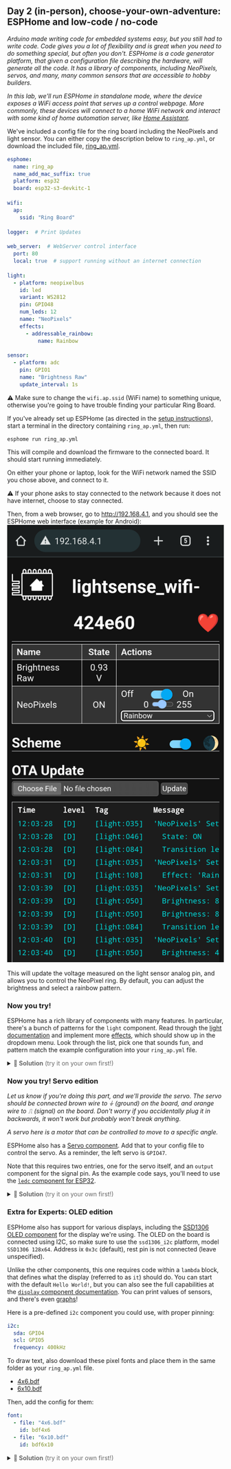 ## Day 2 (in-person), choose-your-own-adventure: ESPHome and low-code / no-code

_Arduino made writing code for embedded systems easy, but you still had to write code._
_Code gives you a lot of flexibility and is great when you need to do something special, but often you don't._
_ESPHome is a code generator platform, that given a configuration file describing the hardware, will generate all the code._
_It has a library of components, including NeoPixels, servos, and many, many common sensors that are accessible to hobby builders._

_In this lab, we'll run ESPHome in standalone mode, where the device exposes a WiFi access point that serves up a control webpage._
_More commonly, these devices will connect to a home WiFi network and interact with some kind of home automation server, like [Home Assistant](https://www.home-assistant.io/)._

We've included a config file for the ring board including the NeoPixels and light sensor.
You can either copy the description below to `ring_ap.yml`, or download the included file, [ring_ap.yml](https://raw.githubusercontent.com/ducky64/lacc23-embedded/main/esphome/ring_ap.yml).

```yaml
esphome:
  name: ring_ap
  name_add_mac_suffix: true
  platform: esp32
  board: esp32-s3-devkitc-1

wifi:
  ap:
    ssid: "Ring Board"

logger:  # Print Updates

web_server:  # WebServer control interface
  port: 80
  local: true  # support running without an internet connection

light:
  - platform: neopixelbus
    id: led
    variant: WS2812
    pin: GPIO48
    num_leds: 12
    name: "NeoPixels"
    effects:
      - addressable_rainbow:
          name: Rainbow

sensor:
  - platform: adc
    pin: GPIO1
    name: "Brightness Raw"
    update_interval: 1s
```

⚠️ Make sure to change the `wifi.ap.ssid` (WiFi name) to something unique, otherwise you're going to have trouble finding your particular Ring Board.

If you've already set up ESPHome (as directed in the [setup instructions](lab2_0.md)), start a terminal in the directory containing `ring_ap.yml`, then run:
```commandline
esphome run ring_ap.yml
```

This will compile and download the firmware to the connected board.
It should start running immediately.

On either your phone or laptop, look for the WiFi network named the SSID you chose above, and connect to it.

⚠️ If your phone asks to stay connected to the network because it does not have internet, choose to stay connected.

Then, from a web browser, go to http://192.168.4.1, and you should see the ESPHome web interface (example for Android):  
![ESPHome web interface](../resources/esphome_android.png)

This will update the voltage measured on the light sensor analog pin, and allows you to control the NeoPixel ring.
By default, you can adjust the brightness and select a rainbow pattern.


### Now you try!

ESPHome has a rich library of components with many features.
In particular, there's a bunch of patterns for the `light` component.
Read through the [light documentation](https://esphome.io/components/light/index.html) and implement more [effects](https://esphome.io/components/light/index.html#light-effects), which should show up in the dropdown menu.
Look through the list, pick one that sounds fun, and pattern match the example configuration into your `ring_ap.yml` file.

<details><summary><span style="color:DimGrey"><b>🤔 Solution</b> (try it on your own first!)</span></summary>

  One example might be to add an `addressable_color_wipe` (which scrolls random colors down the chain): 

  ```yaml
  esphome:
    name: ring_ap
    name_add_mac_suffix: true
    platform: esp32
    board: esp32-s3-devkitc-1
  
  wifi:
    ap:
      ssid: "Ring Board"
  
  logger:  # Print Updates
  
  web_server:  # WebServer control interface
    port: 80
    local: true  # support running without an internet connection
  
  light:
    - platform: neopixelbus
      id: led
      variant: WS2812
      pin: GPIO48
      num_leds: 12
      name: "NeoPixels"
      effects:
        - addressable_rainbow:
            name: Rainbow
        - addressable_color_wipe:
            name: Color Wipe Effect With Custom Values
  
  sensor:
    - platform: adc
      pin: GPIO1
      name: "Brightness Raw"
      update_interval: 1s
  ```
</details>


### Now you try! Servo edition

_Let us know if you're doing this part, and we'll provide the servo._
_The servo should be connected brown wire to ⏚ (ground) on the board, and orange wire to ⎍ (signal) on the board._
_Don't worry if you accidentally plug it in backwards, it won't work but probably won't break anything_.

_A servo here is a motor that can be controlled to move to a specific angle._

ESPHome also has a [Servo component](https://esphome.io/components/servo.html).
Add that to your config file to control the servo.
As a reminder, the left servo is `GPIO47`.

Note that this requires two entries, one for the servo itself, and an `output` component for the signal pin.
As the example code says, you'll need to use the [`ledc` component for ESP32](https://esphome.io/components/output/ledc.html).

<details><summary><span style="color:DimGrey"><b>🤔 Solution</b> (try it on your own first!)</span></summary>

  You only need to add the `servo` and `output` components to the top level of the config file.

  ```yaml
  esphome:
    name: ring_ap
    name_add_mac_suffix: true
    platform: esp32
    board: esp32-s3-devkitc-1
  
  wifi:
    ap:
      ssid: "Ring Board"
  
  logger:  # Print Updates
  
  web_server:  # WebServer control interface
    port: 80
    local: true  # support running without an internet connection
  
  light:
    - platform: neopixelbus
      id: led
      variant: WS2812
      pin: GPIO48
      num_leds: 12
      name: "NeoPixels"
      effects:
        - addressable_rainbow:
            name: Rainbow
        - addressable_color_wipe:
            name: Color Wipe Effect With Custom Values
  
  sensor:
    - platform: adc
      pin: GPIO1
      name: "Brightness Raw"
      update_interval: 1s
      
  servo:
    - id: left_servo
      output: pwm_output
  
  output:
    - platform: ledc
      id: left_servo
      pin: GPIO47
      frequency: 50 Hz
  ```
</details>


### Extra for Experts: OLED edition

ESPHome also has support for various displays, including the [SSD1306 OLED component](https://esphome.io/components/display/ssd1306.html) for the display we're using.
The OLED on the board is connected using I2C, so make sure to use the `ssd1306_i2c` platform, model `SSD1306 128x64`.
Address ix `0x3c` (default), rest pin is not connected (leave unspecified).

Unlike the other components, this one requires code within a `lambda` block, that defines what the display (referred to as `it`) should do.
You can start with the default `Hello World!`, but you can also see the full capabilities at the [`display` component documentation](https://esphome.io/components/display/index.html).
You can print values of sensors, and there's even [graphs](https://esphome.io/components/display/index.html#graph-component)!

Here is a pre-defined `i2c` component you could use, with proper pinning:
```yaml
i2c:
  sda: GPIO4
  scl: GPIO5
  frequency: 400kHz
```

To draw text, also download these pixel fonts and place them in the same folder as your `ring_ap.yml` file.
- [4x6.bdf](../esphome/fonts/4x6.bdf)
- [6x10.bdf](../esphome/fonts/6x10.bdf)

Then, add the config for them:
```yaml
font:
  - file: "4x6.bdf"
    id: bdf4x6
  - file: "6x10.bdf"
    id: bdf6x10
```


<details><summary><span style="color:DimGrey"><b>🤔 Solution</b> (try it on your own first!)</span></summary>

  ```yaml
  esphome:
    name: ring_ap
    name_add_mac_suffix: true
    platform: esp32
    board: esp32-s3-devkitc-1
  
  wifi:
    ap:
      ssid: "Ring Board"
  
  logger:  # Print Updates
  
  web_server:  # WebServer control interface
    port: 80
    local: true  # support running without an internet connection
  
  light:
    - platform: neopixelbus
      id: led
      variant: WS2812
      pin: GPIO48
      num_leds: 12
      name: "NeoPixels"
      effects:
        - addressable_rainbow:
            name: Rainbow
        - addressable_color_wipe:
            name: Color Wipe Effect With Custom Values
  
  sensor:
    - platform: adc
      pin: GPIO1
      name: "Brightness Raw"
      update_interval: 1s
      
  font:
    - file: "4x6.bdf"  # characters actually 3x5 plus 1px descender
      id: bdf4x6
    - file: "6x10.bdf"  # characters actually 5x7 plus 2px descender
      id: bdf6x10
      
  i2c:
    sda: GPIO4
    scl: GPIO5
    frequency: 400kHz
    
  display:
    - platform: ssd1306_i2c
      model: "SSD1306 128x64"
      address: 0x3c
      lambda: |-
        it.print(0, 0, id(bdf6x10), "Hello World!");
        it.print(0, 10, id(bdf5x7), "The quick brown fox jumps over the lazy dog");

  ```
</details>
